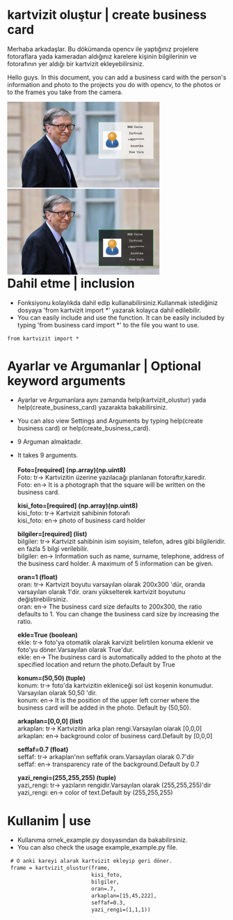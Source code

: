 # kartvizit oluştur | create business card
Merhaba arkadaşlar. Bu dökümanda opencv ile yaptığınız projelere fotoraflara yada kameradan aldığınız karelere kişinin bilgilerinin ve fotorafının yer aldığı bir kartvizit ekleyebilirsiniz.

Hello guys. In this document, you can add a business card with the person's information and photo to the projects you do with opencv, to the photos or to the frames you take from the camera.

<div style="float:left;">
<img src="https://raw.githubusercontent.com/umutkaanbaser/create-business-card/main/ornek_example_1.jpg" width="350" title="Bill Gates Örnek Kartvizit 1"/>
<img src="https://raw.githubusercontent.com/umutkaanbaser/create-business-card/main/ornek_example_2.jpg" width="350" title="Bill Gates Örnek Kartvizit 2"/>
</div>

# Dahil etme | inclusion
* Fonksiyonu kolaylıkda dahil edip kullanabilirsiniz.Kullanmak istediğiniz dosyaya 'from kartvizit import *' yazarak kolayca dahil edilebilir.
* You can easily include and use the function. It can be easily included by typing 'from business card import *' to the file you want to use.
```
from kartvizit import *
```

# Ayarlar ve Argumanlar | Optional keyword arguments
* Ayarlar ve Argumanlara aynı zamanda help(kartvizit_olustur) yada help(create_business_card) yazarakta bakabilirsiniz. 
* You can also view Settings and Arguments by typing help(create business card) or help(create_business_card).
* 9 Arguman almaktadır.
* It takes 9 arguments.
  <br/><br/>
  **Foto=[required] (np.array)(np.uint8)** <br/>
  Foto: tr-> Kartvizitin üzerine yazılacağı planlanan fotoraftır,karedir.<br/>
  Foto: en-> It is a photograph that the square will be written on the business card.<br/>
  
  **kisi_foto=[required] (np.array)(np.uint8)** <br/>
  kisi_foto: tr-> Kartvizit sahibinin fotorafı<br/>
  kisi_foto: en-> photo of business card holder<br/>

  **bilgiler=[required] (list)** <br/>
  bilgiler: tr-> Kartvizit sahibinin isim soyisim, telefon, adres gibi bilgileridir. en fazla 5 bilgi verilebilir.<br/>
  bilgiler: en-> Information such as name, surname, telephone, address of the business card holder. A maximum of 5 information can be given.<br/>

  **oran=1 (float)** <br/>
  oran: tr-> Kartvizit boyutu varsayılan olarak 200x300 'dür, oranda varsayılan olarak 1'dir. oranı yükselterek kartvizit boyutunu değiştirebilirsiniz.<br/>
  oran: en-> The business card size defaults to 200x300, the ratio defaults to 1. You can change the business card size by increasing the ratio.<br/>

  **ekle=True (boolean)**<br/>
  ekle: tr-> foto'ya otomatik olarak karvizit belirtilen konuma eklenir ve foto'yu döner.Varsayılan olarak True'dur.<br/>
  ekle: en-> The business card is automatically added to the photo at the specified location and return the photo.Default by True<br/>

  **konum=(50,50) (tuple)**<br/>
  konum: tr-> foto'da kartvizitin ekleniceği sol üst koşenin konumudur. Varsayılan olarak 50,50 'dir.<br/>
  konum: en-> It is the position of the upper left corner where the business card will be added in the photo. Default by (50,50).<br/>

  **arkaplan=[0,0,0] (list)**<br/>
  arkaplan: tr-> Kartvizitin arka plan rengi.Varsayılan olarak [0,0,0]<br/>
  arkaplan: en-> background color of business card.Default by [0,0,0]<br/>

  **seffaf=0.7 (float)**<br/>
  seffaf: tr-> arkaplan'nın seffafık oranı.Varsayılan olarak 0.7'dir<br/>
  seffaf: en-> transparency rate of the background.Default by 0.7<br/>

  **yazi_rengi=(255,255,255) (tuple)** </strong><br/>
  yazi_rengi: tr-> yazıların rengidir.Varsayılan olarak (255,255,255)'dir<br/>
  yazi_rengi: en-> color of text.Default by (255,255,255)<br/>
  
# Kullanim | use
  * Kullanıma ornek_example.py dosyasından da bakabilirsiniz.
  * You can also check the usage example_example.py file.
 ```
  # O anki kareyi alarak kartvizit ekleyip geri döner.
  frame = kartvizit_olustur(frame,
                            kisi_foto,
                            bilgiler,
                            oran=.7,
                            arkaplan=[15,45,222],
                            seffaf=0.3,
                            yazi_rengi=(1,1,1))
  ```

